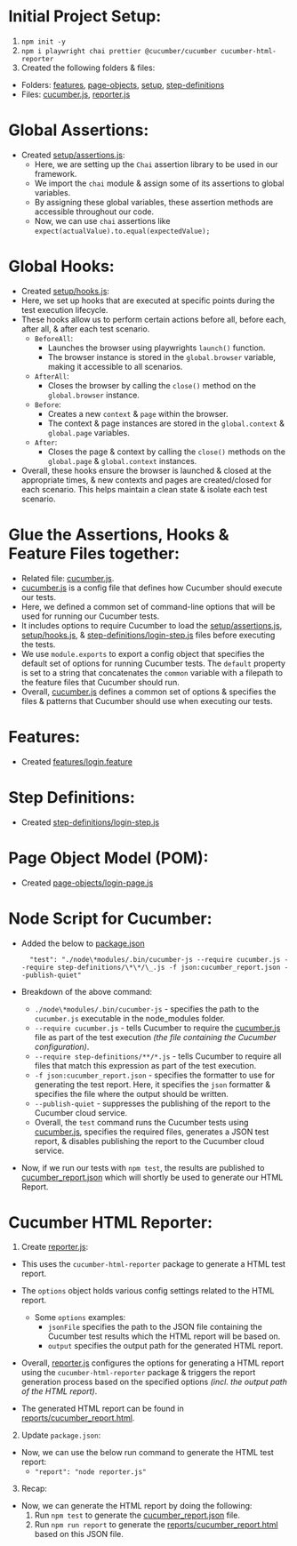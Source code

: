 # Initial Project Setup:

1. `npm init -y`
2. `npm i playwright chai prettier @cucumber/cucumber cucumber-html-reporter`
3. Created the following folders & files:

- Folders: [features](features), [page-objects](page-objects), [setup](setup), [step-definitions](step-definitions)
- Files: [cucumber.js](cucumber.js), [reporter.js](reporter.js)

# Global Assertions:

- Created [setup/assertions.js](setup/assertions.js):
  - Here, we are setting up the `Chai` assertion library to be used in our framework.
  - We import the `chai` module & assign some of its assertions to global variables.
  - By assigning these global variables, these assertion methods are accessible throughout our code.
  - Now, we can use `chai` assertions like `expect(actualValue).to.equal(expectedValue);`

# Global Hooks:

- Created [setup/hooks.js](setup/hooks.js):
- Here, we set up hooks that are executed at specific points during the test execution lifecycle.
- These hooks allow us to perform certain actions before all, before each, after all, & after each test scenario.
  - `BeforeAll`:
    - Launches the browser using playwrights `launch()` function.
    - The browser instance is stored in the `global.browser` variable, making it accessible to all scenarios.
  - `AfterAll`:
    - Closes the browser by calling the `close()` method on the `global.browser` instance.
  - `Before`:
    - Creates a new `context` & `page` within the browser.
    - The context & page instances are stored in the `global.context` & `global.page` variables.
  - `After`:
    - Closes the page & context by calling the `close()` methods on the `global.page` & `global.context` instances.
- Overall, these hooks ensure the browser is launched & closed at the appropriate times, & new contexts and pages are created/closed for each scenario. This helps maintain a clean state & isolate each test scenario.

# Glue the Assertions, Hooks & Feature Files together:

- Related file: [cucumber.js](cucumber.js).
- [cucumber.js](cucumber.js) is a config file that defines how Cucumber should execute our tests.
- Here, we defined a common set of command-line options that will be used for running our Cucumber tests.
- It includes options to require Cucumber to load the [setup/assertions.js](setup/assertions.js), [setup/hooks.js](setup/hooks.js), & [step-definitions/login-step.js](step-definitions/login-step.js) files before executing the tests.
- We use `module.exports` to export a config object that specifies the default set of options for running Cucumber tests. The `default` property is set to a string that concatenates the `common` variable with a filepath to the feature files that Cucumber should run.
- Overall, [cucumber.js](cucumber.js) defines a common set of options & specifies the files & patterns that Cucumber should use when executing our tests.

# Features:

- Created [features/login.feature](features/login.feature)

# Step Definitions:

- Created [step-definitions/login-step.js](step-definitions/login-step.js)

# Page Object Model (POM):

- Created [page-objects/login-page.js](page-objects/login-page.js)

# Node Script for Cucumber:

- Added the below to [package.json](package.json)
  ```
    "test": "./node\*modules/.bin/cucumber-js --require cucumber.js --require step-definitions/\*\*/\_.js -f json:cucumber_report.json --publish-quiet"
  ```
- Breakdown of the above command:

  - `./node\*modules/.bin/cucumber-js` - specifies the path to the `cucumber.js` executable in the node_modules folder.
  - `--require cucumber.js` - tells Cucumber to require the [cucumber.js](cucumber.js) file as part of the test execution _(the file containing the Cucumber configuration)_.
  - `--require step-definitions/**/*.js` - tells Cucumber to require all files that match this expression as part of the test execution.
  - `-f json:cucumber_report.json` - specifies the formatter to use for generating the test report. Here, it specifies the `json` formatter & specifies the file where the output should be written.
  - `--publish-quiet` - suppresses the publishing of the report to the Cucumber cloud service.
  - Overall, the `test` command runs the Cucumber tests using [cucumber.js](cucumber.js), specifies the required files, generates a JSON test report, & disables publishing the report to the Cucumber cloud service.

- Now, if we run our tests with `npm test`, the results are published to [cucumber_report.json](cucumber_report.json) which will shortly be used to generate our HTML Report.

# Cucumber HTML Reporter:

1. Create [reporter.js](reporter.js):

- This uses the `cucumber-html-reporter` package to generate a HTML test report.
- The `options` object holds various config settings related to the HTML report.

  - Some `options` examples:
    - `jsonFile` specifies the path to the JSON file containing the Cucumber test results which the HTML report will be based on.
    - `output` specifies the output path for the generated HTML report.

- Overall, [reporter.js](reporter.js) configures the options for generating a HTML report using the `cucumber-html-reporter` package & triggers the report generation process based on the specified options _(incl. the output path of the HTML report)_.
- The generated HTML report can be found in [reports/cucumber_report.html](reports/cucumber_report.html).

2. Update `package.json`:

- Now, we can use the below run command to generate the HTML test report:
  - `"report": "node reporter.js"`

3. Recap:

- Now, we can generate the HTML report by doing the following:
  1. Run `npm test` to generate the [cucumber_report.json](cucumber_report.json) file.
  2. Run `npm run report` to generate the [reports/cucumber_report.html](reports/cucumber_report.html) based on this JSON file.
